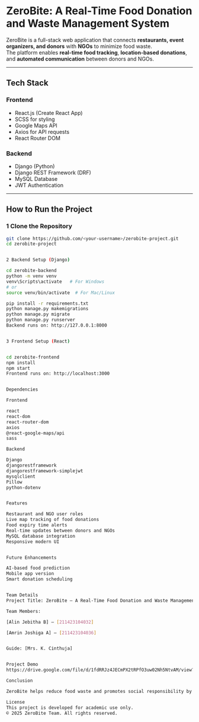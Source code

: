 # ZeroBite: A Real-Time Food Donation and Waste Management System

ZeroBite is a full-stack web application that connects **restaurants, event organizers, and donors** with **NGOs** to minimize food waste.  
The platform enables **real-time food tracking**, **location-based donations**, and **automated communication** between donors and NGOs.

---

## Tech Stack

### Frontend
- React.js (Create React App)
- SCSS for styling
- Google Maps API
- Axios for API requests
- React Router DOM

### Backend
- Django (Python)
- Django REST Framework (DRF)
- MySQL Database
- JWT Authentication

---

## How to Run the Project

### 1️ Clone the Repository
```bash
git clone https://github.com/<your-username>/zerobite-project.git
cd zerobite-project


2️ Backend Setup (Django)

cd zerobite-backend
python -m venv venv
venv\Scripts\activate   # For Windows
# or
source venv/bin/activate  # For Mac/Linux

pip install -r requirements.txt
python manage.py makemigrations
python manage.py migrate
python manage.py runserver
Backend runs on: http://127.0.0.1:8000


3️ Frontend Setup (React)


cd zerobite-frontend
npm install
npm start
Frontend runs on: http://localhost:3000


Dependencies

Frontend

react
react-dom
react-router-dom
axios
@react-google-maps/api
sass

Backend

Django
djangorestframework
djangorestframework-simplejwt
mysqlclient
Pillow
python-dotenv


Features

Restaurant and NGO user roles
Live map tracking of food donations
Food expiry time alerts
Real-time updates between donors and NGOs
MySQL database integration
Responsive modern UI


Future Enhancements

AI-based food prediction
Mobile app version
Smart donation scheduling


Team Details
Project Title: ZeroBite – A Real-Time Food Donation and Waste Management System

Team Members:

[Alin Jebitha B] – [211423104032]

[Amrin Joshiga A] – [211423104036]


Guide: [Mrs. K. Cinthuja]


Project Demo
https://drive.google.com/file/d/1fdRRJz4JECmPX2tRPfO3uw02Nh5NtvAM/view?usp=sharing

Conclusion

ZeroBite helps reduce food waste and promotes social responsibility by connecting donors and NGOs through real-time technology.

License
This project is developed for academic use only.
© 2025 ZeroBite Team. All rights reserved.

